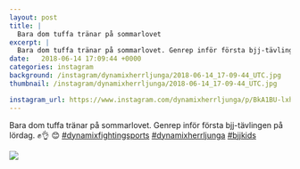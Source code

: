 ```yaml
---
layout: post
title: |
  Bara dom tuffa tränar på sommarlovet
excerpt: |
  Bara dom tuffa tränar på sommarlovet. Genrep inför första bjj-tävlingen på lördag. ✊👌 😊    
date:   2018-06-14 17:09:44 +0000
categories: instagram
background: /instagram/dynamixherrljunga/2018-06-14_17-09-44_UTC.jpg
thumbnail: /instagram/dynamixherrljunga/2018-06-14_17-09-44_UTC.jpg

instagram_url: https://www.instagram.com/dynamixherrljunga/p/BkA1BU-lxhi
---
```

Bara dom tuffa tränar på sommarlovet. Genrep inför första bjj-tävlingen på lördag. ✊👌 😊 [#dynamixfightingsports](https://www.instagram.com/explore/tags/dynamixfightingsports/)  [#dynamixherrljunga](https://www.instagram.com/explore/tags/dynamixherrljunga/) [#bjjkids](https://www.instagram.com/explore/tags/bjjkids/)



<img src='{{ site.baseurl }}/instagram/dynamixherrljunga/2018-06-14_17-09-44_UTC.jpg' class='img-fluid' />
